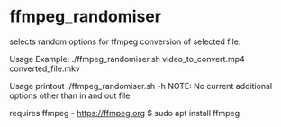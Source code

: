 # ffmpeg_randomiser

selects random options for ffmpeg conversion of selected file.

Usage Example: ./ffmpeg_randomiser.sh video_to_convert.mp4 converted_file.mkv

Usage printout
./ffmpeg_randomiser.sh -h
NOTE: No current additional options other than in and out file.

requires ffmpeg - https://ffmpeg.org
$ sudo apt install ffmpeg
